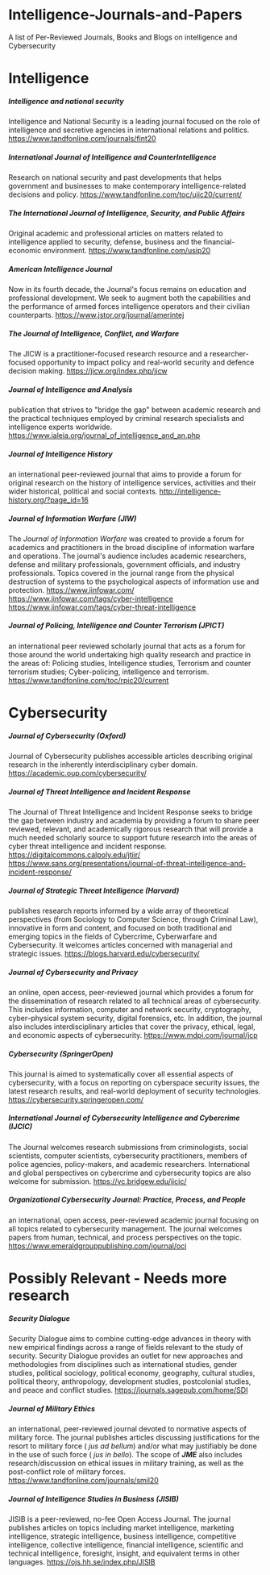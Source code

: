 # Intelligence-Journals-and-Papers
A list of Per-Reviewed Journals, Books and Blogs on intelligence and Cybersecurity

# Intelligence

##### Intelligence and national security
Intelligence and National Security is a leading journal focused on the role of intelligence and secretive agencies in international relations and politics.
https://www.tandfonline.com/journals/fint20


##### International Journal of Intelligence and CounterIntelligence
Research on national security and past developments that helps government and businesses to make contemporary intelligence-related decisions and policy.
https://www.tandfonline.com/toc/ujic20/current/


##### The International Journal of Intelligence, Security, and Public Affairs
Original academic and professional articles on matters related to intelligence applied to security, defense, business and the financial-economic environment.
https://www.tandfonline.com/usip20


##### American Intelligence Journal
Now in its fourth decade, the Journal's focus remains on education and professional development. We seek to augment both the capabilities and the performance of armed forces intelligence operators and their civilian counterparts.
https://www.jstor.org/journal/amerintej


##### The Journal of Intelligence, Conflict, and Warfare
The JICW is a practitioner-focused research resource and a researcher-focused opportunity to impact policy and real-world security and defence decision making.
https://jicw.org/index.php/jicw


##### Journal of Intelligence and Analysis
publication that strives to "bridge the gap" between academic research and the practical techniques employed by criminal research specialists and intelligence experts worldwide.
https://www.ialeia.org/journal_of_intelligence_and_an.php


##### Journal of Intelligence History
an international peer-reviewed journal that aims to provide a forum for original research on the history of intelligence services, activities and their wider historical, political and social contexts.
http://intelligence-history.org/?page_id=16


##### Journal of Information Warfare (JIW) 
The _Journal of Information Warfare_ was created to provide a forum for academics and practitioners in the broad discipline of information warfare and operations. The journal's audience includes academic researchers, defense and military professionals, government officials, and industry professionals. Topics covered in the journal range from the physical destruction of systems to the psychological aspects of information use and protection.
https://www.jinfowar.com/
https://www.jinfowar.com/tags/cyber-intelligence
https://www.jinfowar.com/tags/cyber-threat-intelligence



##### Journal of Policing, Intelligence and Counter Terrorism (JPICT)
an international peer reviewed scholarly journal that acts as a forum for those around the world undertaking high quality research and practice in the areas of: Policing studies, Intelligence studies, Terrorism and counter terrorism studies; Cyber-policing, intelligence and terrorism.
https://www.tandfonline.com/toc/rpic20/current


# Cybersecurity
##### Journal of Cybersecurity (Oxford)
Journal of Cybersecurity publishes accessible articles describing original research in the inherently interdisciplinary cyber domain.
https://academic.oup.com/cybersecurity/


##### Journal of Threat Intelligence and Incident Response
The Journal of Threat Intelligence and Incident Response seeks to bridge the gap between industry and academia by providing a forum to share peer reviewed, relevant, and academically rigorous research that will provide a much needed scholarly source to support future research into the areas of cyber threat intelligence and incident response.
https://digitalcommons.calpoly.edu/jtiir/
https://www.sans.org/presentations/journal-of-threat-intelligence-and-incident-response/


##### Journal of Strategic Threat Intelligence (Harvard)
publishes research reports informed by a wide array of theoretical perspectives (from Sociology to Computer Science, through Criminal Law), innovative in form and content, and focused on both traditional and emerging topics in the fields of Cybercrime, Cyberwarfare and Cybersecurity. It welcomes articles concerned with managerial and strategic issues.
https://blogs.harvard.edu/cybersecurity/


##### Journal of Cybersecurity and Privacy
an online, open access, peer-reviewed journal which provides a forum for the dissemination of research related to all technical areas of cybersecurity. This includes information, computer and network security, cryptography, cyber–physical system security, digital forensics, etc. In addition, the journal also includes interdisciplinary articles that cover the privacy, ethical, legal, and economic aspects of cybersecurity.
https://www.mdpi.com/journal/jcp


##### Cybersecurity (SpringerOpen)
This journal is aimed to systematically cover all essential aspects of cybersecurity, with a focus on reporting on cyberspace security issues, the latest research results, and real-world deployment of security technologies.
https://cybersecurity.springeropen.com/


##### International Journal of Cybersecurity Intelligence and Cybercrime (IJCIC)
The Journal welcomes research submissions from criminologists, social scientists, computer scientists, cybersecurity practitioners, members of police agencies, policy-makers, and academic researchers. International and global perspectives on cybercrime and cybersecurity topics are also welcome for submission.
https://vc.bridgew.edu/ijcic/


##### Organizational Cybersecurity Journal: Practice, Process, and People
an international, open access, peer-reviewed academic journal focusing on all topics related to cybersecurity management. The journal welcomes papers from human, technical, and process perspectives on the topic.
https://www.emeraldgrouppublishing.com/journal/ocj


# Possibly Relevant - Needs more research

##### Security Dialogue
Security Dialogue aims to combine cutting-edge advances in theory with new empirical findings across a range of fields relevant to the study of security. Security Dialogue provides an outlet for new approaches and methodologies from disciplines such as international studies, gender studies, political sociology, political economy, geography, cultural studies, political theory, anthropology, development studies, postcolonial studies, and peace and conflict studies.
https://journals.sagepub.com/home/SDI


##### Journal of Military Ethics
an international, peer-reviewed journal devoted to normative aspects of military force. The journal publishes articles discussing justifications for the resort to military force ( _jus ad bellum_) and/or what may justifiably be done in the use of such force ( _jus in bello_). The scope of **_JME_** also includes research/discussion on ethical issues in military training, as well as the post-conflict role of military forces.
https://www.tandfonline.com/journals/smil20


##### Journal of Intelligence Studies in Business (JISIB)
JISIB is a peer-reviewed, no-fee Open Access Journal. The journal publishes articles on topics including market intelligence, marketing intelligence, strategic intelligence, business intelligence, competitive intelligence, collective intelligence, financial intelligence, scientific and technical intelligence, foresight, insight, and equivalent terms in other languages.
https://ojs.hh.se/index.php/JISIB
